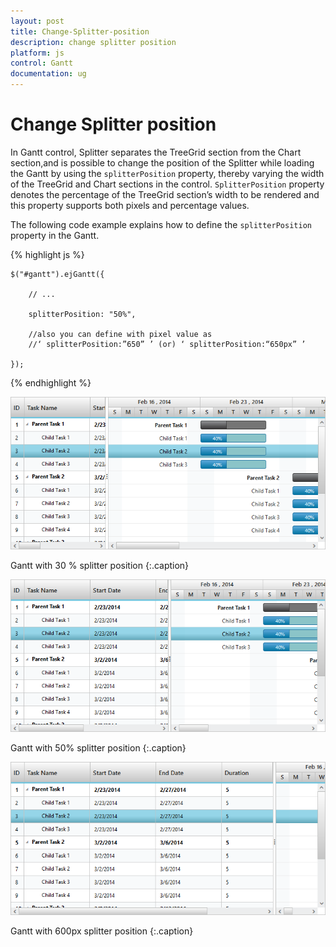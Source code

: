 ```yaml
---
layout: post
title: Change-Splitter-position
description: change splitter position
platform: js
control: Gantt
documentation: ug
---
```


# Change Splitter position

In Gantt control, Splitter separates the TreeGrid section from the Chart section,and is possible to change the position of the Splitter while loading the Gantt by using the `splitterPosition` property, thereby varying the width of the TreeGrid and Chart sections in the control.  `SplitterPosition` property denotes the percentage of the TreeGrid section’s width to be rendered and this property supports both pixels and percentage values.

The following code example explains how to define the `splitterPosition` property in the Gantt.

{% highlight js %}

    $("#gantt").ejGantt({

        // ...     

        splitterPosition: "50%",

        //also you can define with pixel value as 
        //‘ splitterPosition:”650” ’ (or) ‘ splitterPosition:“650px” ’

    });

{% endhighlight %}

![](/js/Gantt/How-to/Change-Splitter-position_images/Change-Splitter-position_img2.png)

Gantt with 30 % splitter position
{:.caption}

![](/js/Gantt/How-to/Change-Splitter-position_images/Change-Splitter-position_img3.png)

Gantt with 50% splitter position
{:.caption}

![](/js/Gantt/How-to/Change-Splitter-position_images/Change-Splitter-position_img4.png)

Gantt with 600px splitter position
{:.caption}


